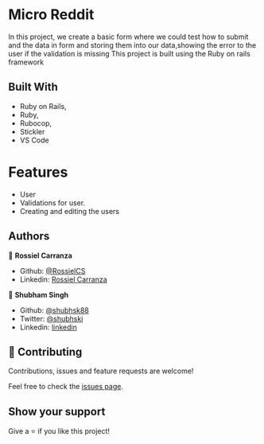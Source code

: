 # Micro Reddit

In this project, we create a basic form where we could test how to submit and the data in form and storing them into our data,showing the error to the user if the validation is missing
This project is built using the Ruby on rails framework

## Built With

- Ruby on Rails,
- Ruby,
- Rubocop,
- Stickler
- VS Code

# Features

- User 
- Validations for user.
- Creating and editing the users

## Authors

👤 **Rossiel Carranza**

- Github: [@RossielCS](https://github.com/RossielCS)
- Linkedin: [Rossiel Carranza](https://www.linkedin.com/in/rossiel-carranza/)

👤 **Shubham Singh**

- Github: [@shubhsk88](https://github.com/shubhsk88)
- Twitter: [@shubhski](twitter.com/shubski)
- Linkedin: [linkedin](https://www.linkedin.com/in/shubham-singh-130349140/)

## 🤝 Contributing

Contributions, issues and feature requests are welcome!

Feel free to check the [issues page](issues/).

## Show your support

Give a ⭐️ if you like this project!
